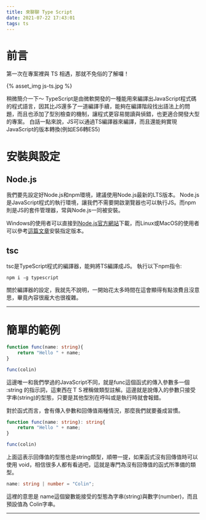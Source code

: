 ```yaml
---
title: 來聊聊 Type Script
date: 2021-07-22 17:43:01
tags: ts
---
```

# 前言
第一次在專案裡與 TS 相遇，那就不免俗的了解囉！

{% asset_img js-ts.jpg %}

稍微簡介一下～
TypeScript是由微軟開發的一種能用來編譯出JavaScript程式碼的程式語言，因其比JS還多了一道編譯手續，能夠在編譯階段找出語法上的問題，而且也添加了型別檢查的機制，讓程式更容易閱讀與偵錯，也更適合開發大型的專案。
白話一點來說，JS可以通過TS編譯器來編譯，而且還能夠實現JavaScript的版本轉換(例如ES6轉ES5)
<!--more-->
# 安裝與設定
## Node.js
我們要先設定好Node.js和npm環境，建議使用Node.js最新的LTS版本。
Node.js是JavaScript程式的執行環境，讓我們不需要開啟瀏覽器也可以執行JS。而npm則是JS的套件管理器，常與Node.js一同被安裝。

Windows的使用者可以直接到[Node.js官方網站](https://nodejs.org/en/)下載，而Linux或MacOS的使用者可以參考[這篇文章](https://magiclen.org/linux-install-nodejs/)安裝指定版本。

## tsc
tsc是TypeScript程式的編譯器，能夠將TS編譯成JS。
執行以下npm指令:
```
npm i -g typescript
```
關於編譯器的設定，我就先不說明，一開始花太多時間在這會顯得有點浪費且沒意思，畢竟內容很龐大也很複雜。
***
# 簡單的範例
```ts
function func(name: string){
    return "Hello " + name;
}

func(colin)
```
這邊唯一和我們學過的JavaScript不同，就是func這個函式的傳入參數多一個 :string 的指示詞，這東西在ＴＳ裡稱做類型註解。這邊就是說傳入的參數只接受字串(string)的型態，只要是其他型別在呼叫或是執行時就會報錯。

對於函式而言，會有傳入參數和回傳值兩種情況，那麼我們就要養成習慣。
```ts
function func(name: string): string{
    return "Hello " + name;
}

func(colin)
```
上面這表示回傳值的型態也是string類型，順帶一提，如果函式沒有回傳值時可以使用 void，相信很多人都有看過吧，這就是專門為沒有回傳值的函式所準備的類型。

```ts
name: string | number = "Colin";
```
這裡的意思是 name這個變數能接受的型態為字串(string)與數字(number)，而且預設值為 Colin字串。
***

